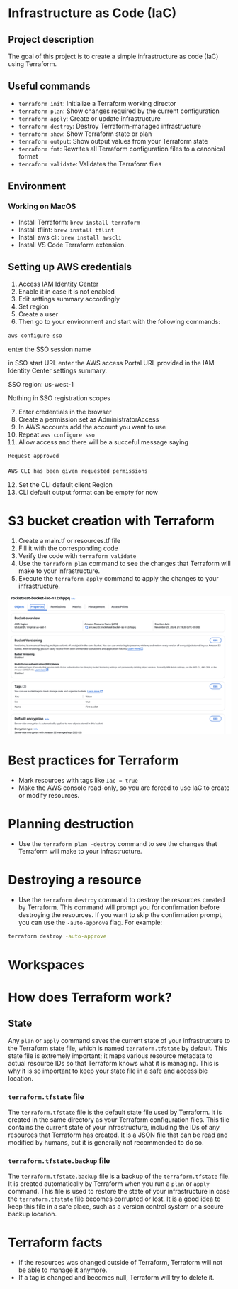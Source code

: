 # Infrastructure as Code (IaC)

## Project description
The goal of this project is to create a simple infrastructure as code (IaC) using Terraform.

## Useful commands

- `terraform init`: Initialize a Terraform working director
- `terraform plan`: Show changes required by the current configuration
- `terraform apply`: Create or update infrastructure
- `terraform destroy`: Destroy Terraform-managed infrastructure
- `terraform show`: Show Terraform state or plan
- `terraform output`: Show output values from your Terraform state
- `terraform fmt`: Rewrites all Terraform configuration files to a canonical format
- `terraform validate`: Validates the Terraform files

## Environment

### Working on MacOS

- Install Terraform: `brew install terraform`
- Install tflint: `brew install tflint`
- Install aws cli: `brew install awscli`
- Install VS Code Terraform extension.

## Setting up AWS credentials

1. Access IAM Identity Center
2. Enable it in case it is not enabled
3. Edit settings summary accordingly
4. Set region
5. Create a user
6. Then go to your environment and start with the following commands:

```bash
aws configure sso
````

enter the SSO session name

in SSO start URL enter the AWS access Portal URL provided in the IAM Identity Center settings summary.

SSO region: us-west-1

Nothing in SSO registration scopes

7. Enter credentials in the browser
8. Create a permission set as AdministratorAccess
9. In AWS accounts add the account you want to use
10. Repeat ```aws configure sso```
11. Allow access and there will be a succeful message saying 

```bash
Request approved

AWS CLI has been given requested permissions
```

12. Set the CLI default client Region
13. CLI default output format can be empty for now

# S3 bucket creation with Terraform

1. Create a main.tf or resources.tf file 
2. Fill it with the corresponding code
3. Verify the code with ```terraform validate```
4. Use the ```terraform plan``` command to see the changes that Terraform will make to your infrastructure.
5. Execute the ```terraform apply``` command to apply the changes to your infrastructure.

![created bucket in AWS console](image.png)

# Best practices for Terraform

- Mark resources with tags like ```Iac = true```
- Make the AWS console read-only, so you are forced to use IaC to create or modify resources.

# Planning destruction

- Use the ```terraform plan -destroy``` command to see the changes that Terraform will make to your infrastructure.

# Destroying a resource

- Use the ```terraform destroy``` command to destroy the resources created by Terraform. This command will prompt you for confirmation before destroying the resources. If you want to skip the confirmation prompt, you can use the ```-auto-approve``` flag. For example:

```bash
terraform destroy -auto-approve
```

# Workspaces

# How does Terraform work?

## State

Any ```plan``` or ```apply``` command saves the current state of your infrastructure to the Terraform state file, which is named ```terraform.tfstate``` by default. This state file is extremely important; it maps various resource metadata to actual resource IDs so that Terraform knows what it is managing. This is why it is so important to keep your state file in a safe and accessible location.

### ```terraform.tfstate``` file

The ```terraform.tfstate``` file is the default state file used by Terraform. It is created in the same directory as your Terraform configuration files. This file contains the current state of your infrastructure, including the IDs of any resources that Terraform has created. It is a JSON file that can be read and modified by humans, but it is generally not recommended to do so.

### ```terraform.tfstate.backup``` file

The ```terraform.tfstate.backup``` file is a backup of the ```terraform.tfstate``` file. It is created automatically by Terraform when you run a ```plan``` or ```apply``` command. This file is used to restore the state of your infrastructure in case the ```terraform.tfstate``` file becomes corrupted or lost. It is a good idea to keep this file in a safe place, such as a version control system or a secure backup location.

# Terraform facts

- If the resources was changed outside of Terraform, Terraform will not be able to manage it anymore.
- If a tag is changed and becomes null, Terraform will try to delete it.